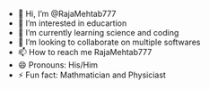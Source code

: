 - 👋 Hi, I’m @RajaMehtab777
- 👀 I’m interested in educartion
- 🌱 I’m currently learning science and coding
- 💞️ I’m looking to collaborate on multiple softwares
- 📫 How to reach me RajaMehtab777
- 😄 Pronouns: His/Him
- ⚡ Fun fact: Mathmatician and Physiciast

<!---
RajaMehtab777/RajaMehtab777 is a ✨ special ✨ repository because its `README.md` (this file) appears on your GitHub profile.
You can click the Preview link to take a look at your changes.
--->
